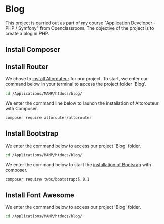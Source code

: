 # Blog
This project is carried out as part of my course "Application Developer - PHP / Symfony" from Openclassroom. The objective of the project is to create a blog in PHP.
## Install Composer
## Install Router
We chose to [install Altorouteur](https://github.com/dannyvankooten/AltoRouter) for our project. To start, we enter our command below in your terminal to access the project folder 'Blog'.
```bash
cd /Applications/MAMP/htdocs/blog/
```
We enter the command line below to launch the installation of Altorouteur with Composer.
```bash
composer require altorouter/altorouter
```
## Install Bootstrap
We enter the command below to access our project 'Blog' folder.
```bash
cd /Applications/MAMP/htdocs/blog/
```
We enter the command below to start the [installation of Bootsrap](https://getbootstrap.com/docs/5.0/getting-started/download/) with composer.
```bash
composer require twbs/bootstrap:5.0.1
```
## Install Font Awesome
We enter the command below to access our project 'Blog' folder.
```bash
cd /Applications/MAMP/htdocs/blog/
```
